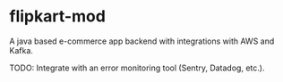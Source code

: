 # flipkart-mod
A java based e-commerce app backend with integrations with AWS and Kafka. 

TODO:
Integrate with an error monitoring tool (Sentry, Datadog, etc.).
